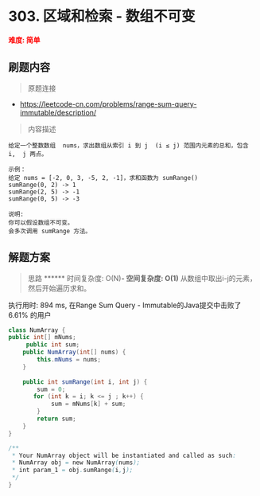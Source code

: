 # 303. 区域和检索 - 数组不可变

**<font color=red>难度: 简单</font>**

## 刷题内容

> 原题连接

* https://leetcode-cn.com/problems/range-sum-query-immutable/description/

> 内容描述

```
给定一个整数数组  nums，求出数组从索引 i 到 j  (i ≤ j) 范围内元素的总和，包含 i,  j 两点。

示例：
给定 nums = [-2, 0, 3, -5, 2, -1]，求和函数为 sumRange()
sumRange(0, 2) -> 1
sumRange(2, 5) -> -1
sumRange(0, 5) -> -3

说明:
你可以假设数组不可变。
会多次调用 sumRange 方法。
```

## 解题方案

> 思路
****** 时间复杂度: O(N)******- 空间复杂度: O(1)******
>从数组中取出i-j的元素，然后开始遍历求和。

执行用时: 894 ms, 在Range Sum Query - Immutable的Java提交中击败了6.61% 的用户

```java
class NumArray {
public int[] mNums;
     public int sum;
    public NumArray(int[] nums) {
        this.mNums = nums;
    }
    
    public int sumRange(int i, int j) {
        sum = 0;
       for (int k = i; k <= j ; k++) {
            sum = mNums[k] + sum;
        }
        return sum;
    }
}

/**
 * Your NumArray object will be instantiated and called as such:
 * NumArray obj = new NumArray(nums);
 * int param_1 = obj.sumRange(i,j);
 */
}
```